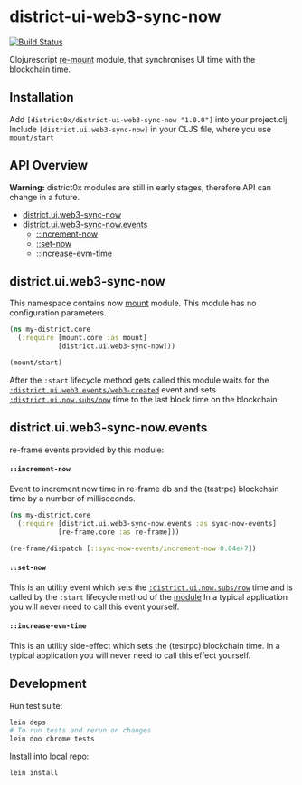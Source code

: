 # district-ui-web3-sync-now

[![Build Status](https://travis-ci.org/district0x/district-ui-web3-sync-now.svg?branch=master)](https://travis-ci.org/district0x/district-ui-web3-sync-now)

Clojurescript [re-mount](https://github.com/district0x/d0x-INFRA/blob/master/re-mount.md) module, that synchronises UI time with the blockchain time.

## Installation
Add `[district0x/district-ui-web3-sync-now "1.0.0"]` into your project.clj
Include `[district.ui.web3-sync-now]` in your CLJS file, where you use `mount/start`

## API Overview

**Warning:** district0x modules are still in early stages, therefore API can change in a future.

- [district.ui.web3-sync-now](#module)
- [district.ui.web3-sync-now.events](#events)
  - [::increment-now](#increment-now-event)
  - [::set-now](#set-now-event)
  - [::increase-evm-time](#set-now-event)

## <a name="module"> district.ui.web3-sync-now
This namespace contains now [mount](https://github.com/tolitius/mount) module.
This module has no configuration parameters.

```clojure
(ns my-district.core
  (:require [mount.core :as mount]
            [district.ui.web3-sync-now]))

(mount/start)
```

After the `:start` lifecycle method gets called this module waits for the [`:district.ui.web3.events/web3-created`](https://github.com/district0x/district-ui-web3#web3-created) event and sets [`:district.ui.now.subs/now`](https://github.com/district0x/district-ui-now#now-sub) time to the last block time on the blockchain.

## district.ui.web3-sync-now.events
re-frame events provided by this module:

#### <a name="increment-now-event">`::increment-now`
Event to increment now time in re-frame db and the (testrpc) blockchain time by a number of milliseconds.

```clojure
(ns my-district.core
  (:require [district.ui.web3-sync-now.events :as sync-now-events]
            [re-frame.core :as re-frame]))

(re-frame/dispatch [::sync-now-events/increment-now 8.64e+7])
```

#### <a name="set-now-event">`::set-now`
This is an utility event which sets the  [`:district.ui.now.subs/now`](https://github.com/district0x/district-ui-now#now-sub) time and is called by the `:start` lifecycle method of the [module](#module)
In a typical application you will never need to call this event yourself.

#### <a name="increase-evm-time">`::increase-evm-time`
This is an utility side-effect which sets the (testrpc) blockchain time.
In a typical application you will never need to call this effect yourself.

## Development

Run test suite:

```bash
lein deps
# To run tests and rerun on changes
lein doo chrome tests
```
Install into local repo:

```bash
lein install
```
